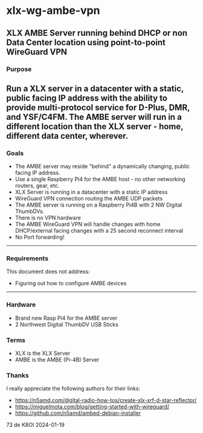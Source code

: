 # xlx-wg-ambe-vpn
XLX AMBE Server running behind DHCP or non Data Center location using point-to-point WireGuard VPN
---
### Purpose
Run a XLX server in a datacenter with a static, public facing IP address with the ability to provide multi-protocol service for D-Plus, DMR, and YSF/C4FM. The AMBE server will run in a different location than the XLX server - home, different data center, wherever. 
---
### Goals
  - The AMBE server may reside "behind" a dynamically changing, public facing IP address.
  - Use a single Raspberry Pi4 for the AMBE host - no other networking routers, gear, etc.
  - XLX Server is running in a datacenter with a static IP address
  - WireGuard VPN connection routing the AMBE UDP packets
  - The AMBE server is running on a Raspberry Pi4B with 2 NW Digital ThumbDVs.
  - There is no VPN hardware
  - The AMBE WireGuard VPN will handle changes with home DHCP/external facing changes with a 25 second reconnect interval
  - No Port forwarding!
---
### Requirements
This document does not address:
  - Figuring out how to configure AMBE devices
---
### Hardware
  - Brand new Rasp Pi4 for the AMBE server
  - 2 Northwest Digital ThumbDV USB Sticks

### Terms
  - XLX is the XLX Server
  - AMBE is the AMBE (Pi-4B) Server

### Thanks
I really appreciate the following authors for their links:
  - https://n5amd.com/digital-radio-how-tos/create-xlx-xrf-d-star-reflector/
  - https://miguelmota.com/blog/getting-started-with-wireguard/
  - https://github.com/n5amd/ambed-debian-installer

73 de K8OI
2024-01-19
